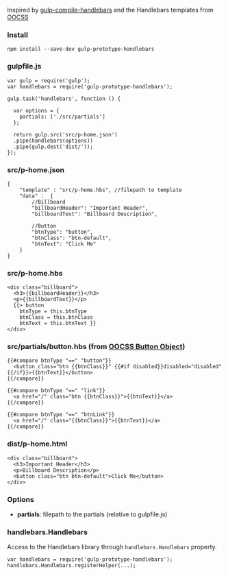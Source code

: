
Inspired by [gulp-compile-handlebars](https://www.npmjs.com/package/gulp-compile-handlebars) and the Handlebars templates from [OOCSS](https://github.com/stubbornella/oocss/tree/master/oocss)


### Install
```
npm install --save-dev gulp-prototype-handlebars
```


### gulpfile.js
```
var gulp = require('gulp');
var handlebars = require('gulp-prototype-handlebars');

gulp.task('handlebars', function () {

  var options = {
    partials: ['./src/partials']
  };

  return gulp.src('src/p-home.json')
  .pipe(handlebars(options))
  .pipe(gulp.dest('dist/'));
});
```


### src/p-home.json
```
{
    "template" : "src/p-home.hbs", //filepath to template
    "data" :  {
        //Billboard
        "billboardHeader": "Important Header",
        "billboardText": "Billboard Description",

        //Button
        "btnType": "button",
        "btnClass": "btn-default",
        "btnText": "Click Me"
    }
}
```


### src/p-home.hbs
```
<div class="billboard">
  <h3>{{billboardHeader}}</h3>
  <p>{{billboardText}}</p>
  {{> button
    btnType = this.btnType
    btnClass = this.btnClass
    btnText = this.btnText }}
</div>
```


### src/partials/button.hbs (from [OOCSS Button Object](https://github.com/stubbornella/oocss/blob/master/oocss/src/components/button/button.handlebars))
```
{{#compare btnType "==" "button"}}
  <button class="btn {{btnClass}}" {{#if disabled}}disabled="disabled"{{/if}}>{{btnText}}</button>
{{/compare}}

{{#compare btnType "==" "link"}}
  <a href="/" class="btn {{btnClass}}">{{btnText}}</a>
{{/compare}}

{{#compare btnType "==" "btnLink"}}
  <a href="/" class="{{btnClass}}">{{btnText}}</a>
{{/compare}}
```


### dist/p-home.html
```
<div class="billboard">
  <h3>Important Header</h3>
  <p>Billboard Description</p>
  <button class="btn btn-default">Click Me</button>
</div>
```


### Options
* **partials**: filepath to the partials (relative to gulpfile.js)


### handlebars.Handlebars
Access to the Handlebars library through `handlebars.Handlebars` property.

```
var handlebars = require('gulp-prototype-handlebars');
handlebars.Handlebars.registerHelper(...);
```

